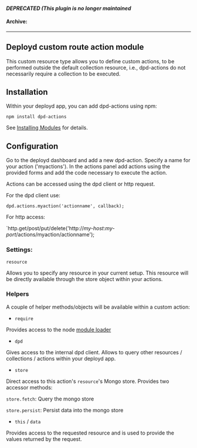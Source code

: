 #### *DEPRECATED (This plugin is no longer maintained*
#### Archive:

---

## Deployd custom route action module

This custom resource type allows you to define custom actions, to be performed outside the default collection resource, i.e., dpd-actions do not necessarily require a collection to be executed.

## Installation

Within your deployd app, you can add dpd-actions using npm:

`npm install dpd-actions`

See [Installing Modules](http://docs.deployd.com/docs/using-modules/installing-modules.md) for details.

## Configuration

Go to the deployd dashboard and add a new dpd-action. Specify a name for your action ('myactions').
In the actions panel add actions using the provided forms and add the code necessary to execute the action.

Actions can be accessed using the dpd client or http request.

For the dpd client use:

`dpd.actions.myaction('actionname', callback);`

For http access:

`http.get/post/put/delete('http://*my-host*:*my-port*/actions/myaction/actionname');

### Settings:

`resource`

Allows you to specify any resource in your current setup. This resource will be directly available through the store object within your actions.

### Helpers

A couple of helper methods/objects will be available within a custom action:

* `require`

Provides access to the node [module loader](http://nodejs.org/api/modules.html)

* `dpd`

Gives access to the internal dpd client. Allows to query other resources / collections / actions within your deployd app.

* `store`

Direct access to this action's `resource`'s Mongo store. Provides two accessor methods:

`store.fetch`: Query the mongo store

`store.persist`: Persist data into the mongo store

* `this` / `data`

Provides access to the requested resource and is used to provide the values returned by the request.
